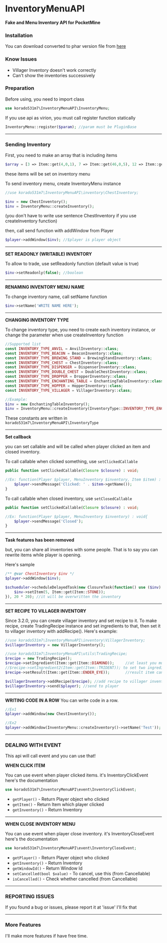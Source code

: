 # InventoryMenuAPI
**Fake and Menu Inventory API for PocketMine**


### Installation
You can download converted to phar version file from [here](https://poggit.pmmp.io/ci/korado531m7/InventoryMenuAPI/InventoryMenuAPI)


### Know Issues
* Villager Inventory doesn't work correctly
* Can't show the inventories successively


### Preparation
Before using, you need to import class
```php
use korado531m7\InventoryMenuAPI\InventoryMenu;
```

If you use api as virion, you must call register function statically
```php
InventoryMenu::register($param); //param must be PluginBase
```

___

### Sending Inventory
First, you need to make an array that is including items
```php
$array = [3 => Item::get(4,0,1), 7 => Item::get(46,0,5), 12 => Item::get(246,0,1), 14 => Item::get(276,0,1)->setCustomName('MysterySword!')];
```
these items will be set on inventory menu

To send inventory menu, create InventoryMenu instance
```php
//use korado531m7\InventoryMenuAPI\inventory\ChestInventory;

$inv = new ChestInventory();
$inv = InventoryMenu::createInventory();
```
(you don't have to write use sentence ChestInventory if you use createInventory function)

then, call send function with addWindow from Player
```php
$player->addWindow($inv); //$player is player object
```

___

**SET READONLY (WRITABLE) INVENTORY**

To allow to trade, use setReadonly function (default value is true)
```php
$inv->setReadonly(false); //boolean
```

___

**RENAMING INVENTORY MENU NAME**

To change inventory name, call setName function
```php
$inv->setName('WRITE NAME HERE');
```

___

**CHANGING INVENTORY TYPE**

To change inventory type, you need to create each inventory instance, or change the parameter when use createInventory function
```php
//Supported list
const INVENTORY_TYPE_ANVIL = AnvilInventory::class;
const INVENTORY_TYPE_BEACON = BeaconInventory::class;
const INVENTORY_TYPE_BREWING_STAND = BrewingStandInventory::class;
const INVENTORY_TYPE_CHEST = ChestInventory::class;
const INVENTORY_TYPE_DISPENSER = DispenserInventory::class;
const INVENTORY_TYPE_DOUBLE_CHEST = DoubleChestInventory::class;
const INVENTORY_TYPE_DROPPER = DropperInventory::class;
const INVENTORY_TYPE_ENCHANTING_TABLE = EnchantingTableInventory::class;
const INVENTORY_TYPE_HOPPER = HopperInventory::class;
const INVENTORY_TYPE_VILLAGER = VillagerInventory::class;
```

```php
//Example:
$inv = new EnchantingTableInventory();
$inv = InventoryMenu::createInventory(InventoryType::INVENTORY_TYPE_ENCHANTING_TABLE);
```
These constants are written in `korado531m7\InventoryMenuAPI\InventoryType`

___

**Set callback**

you can set callable and will be called when player clicked an item and closed inventory.

To call callable when clicked something, use `setClickedCallable`
```php
public function setClickedCallable(Closure $closure) : void;

//Ex: function(Player $player, MenuInventory $inventory, Item $item) : void{
    $player->sendMessage('Clicked: ' . $item->getName());
}
```

To call callable when closed inventory, use `setClosedCallable`
```php
public function setClickedCallable(Closure $closure) : void;

//Ex: function(Player $player, MenuInventory $inventory) : void{
    $player->sendMessage('Closed');
}
```


___

**Task features has been removed**

but, you can share all inventories with some people. That is to say you can rewrite items while player is opening.

Here's sample
```php
/** @var ChestInventory $inv */
$player->addWindow($inv);

$schueduler->scheduleDelayedTask(new ClosureTask(function() use ($inv) : void{
    $inv->setItem(5, Item::get(Item::STONE));
}), 20 * 20); //it will be overwritten the inventory
```
___

**SET RECIPE TO VILLAGER INVENTORY**

Since 3.2.0, you can create villager inventory and set recipe to it.
To make recipe, create TradingRecipe instance and set ingredients to that, then set it to villager inventory with addRecipe().
Here's example:
```php
//use korado531m7\InventoryMenuAPI\inventory\VillagerInventory;
$villagerInventory = new VillagerInventory();

//use korado531m7\InventoryMenuAPI\utils\TradingRecipe;
$recipe = new TradingRecipe();
$recipe->setIngredient(Item::get(Item::DIAMOND));     //at least you must set an ingredient
//$recipe->setIngredient2(Item::get(Item::TRIDENT)); to set two ingredients, use setIngredient2() function
$recipe->setResult(Item::get(Item::ENDER_EYE));       //result item can trade from ingredient

$villagerInventory->addRecipe($recipe); //add recipe to villager inventory
$villagerInventory->send($player); //send to player
```

___

**WRITING CODE IN A ROW**
You can write code in a row.
```php
//Ex1
$player->addWindow(new ChestInventory());

//Ex2
$player->addWindow(InventoryMenu::createInventory()->setName('Test'));
```

___

### DEALING WITH EVENT
This api will call event and you can use that!

**WHEN CLICK ITEM**

You can use event when player clicked items.
it's InventoryClickEvent
here's the documentation
```php
use korado531m7\InventoryMenuAPI\event\InventoryClickEvent;
```
* `getPlayer()`          - Return Player object who clicked
* `getItem()`            - Return Item which player clicked
* `getInventory()`       - Return Inventory

___

**WHEN CLOSE INVENTORY MENU**

You can use event when player close inventory.
it's InventoryCloseEvent
here's the documentation
```php
use korado531m7\InventoryMenuAPI\event\InventoryCloseEvent;
```
* `getPlayer()`                     - Return Player object who clicked
* `getInventory()`                  - Return Inventory
* `getWindowId()`                   - Return Window Id
* `setCancelled(bool $value)`       - To cancel, use this     (from Cancellable)
* `isCancelled()`                   - Check whether cancelled (from Cancellable)

___

### REPORTING ISSUES
If you found a bug or issues, please report it at 'issue'
I'll fix that

___

### More Features
I'll make more features if have free time.

